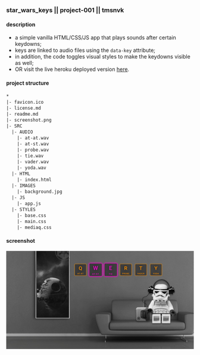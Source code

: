 ### star_wars_keys || project-001 || tmsnvk
#### description
+ a simple vanilla HTML/CSS/JS app that plays sounds after certain keydowns;
+ keys are linked to audio files using the `data-key` attribute;
+ in addition, the code toggles visual styles to make the keydowns visible as well;
+ OR visit the live heroku deployed version [here](https://starwarskeys.herokuapp.com/).

#### project structure
```
*
|- favicon.ico
|- license.md
|- readme.md
|- screenshot.png
|- SRC
  |- AUDIO
    |- at-at.wav
    |- at-st.wav
    |- probe.wav
    |- tie.wav
    |- vader.wav
    |- yoda.wav
  |- HTML
    |- index.html
  |- IMAGES
    |- background.jpg
  |- JS
    |- app.js
  |- STYLES
    |- base.css
    |- main.css
    |- mediaq.css
```

#### screenshot
![Screenshot](screenshot.png)